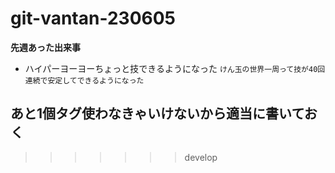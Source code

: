 # git-vantan-230605
__先週あった出来事__
 - ハイパーヨーヨーちょっと技できるようになった
 `けん玉の世界一周って技が40回連続で安定してできるようになった`

## あと1個タグ使わなきゃいけないから適当に書いておく
>>>>>>> develop
